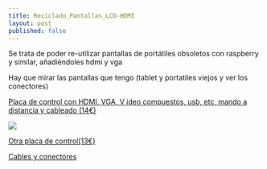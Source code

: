 ```yaml
---
title: Reciclado_Pantallas_LCD-HDMI
layout: post
published: false
---
```


Se trata de poder re-utilizar pantallas de portátiles obsoletos con raspberry y similar, añadiéndoles hdmi y vga

Hay que mirar las pantallas que tengo (tablet y portatiles viejos y ver los conectores)


[Placa de control con HDMI, VGA, V ideo compuestos, usb, etc, mando a distancia y cableado (14€)](https://www.banggood.com/V56-Universal-TV-LCD-Driver-Board-PC-VGA-HD-USB-Interface-4-Lamp-Inverter-30pin-2ch-8bit-p-1150306.html?rmmds=detail-top-buytogether-auto__4&cur_warehouse=CN)

![](https://img.banggood.com/thumb/large/oaupload/banggood/images/F8/A9/d543c731-0796-4a66-88e4-d655b3acf50a.JPG)



[Otra placa de control(13€)](https://www.banggood.com/V56-Universal-LCD-TV-Controller-Driver-Board-PCVGAHDUSB-Interface-p-1197481.html?rmmds=detail-bottom-viewalsoview__10&cur_warehouse=CN)

[Cables  y conectores](https://www.banggood.com/14Pcs-Universal-FPCLVDS-Display-Cable-Support-For-10-65-Inch-Screen-LCD-Controller-Board-p-1144074.html?rmmds=detail-top-buytogether-auto__1&cur_warehouse=CN)
